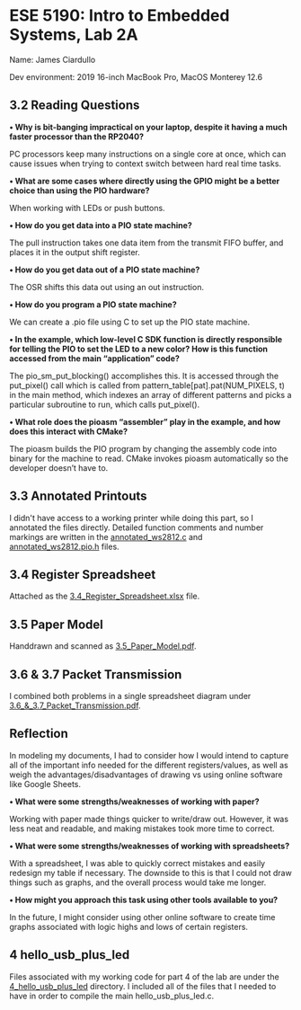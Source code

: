 # ESE 5190: Intro to Embedded Systems, Lab 2A

Name: James Ciardullo

Dev environment: 2019 16-inch MacBook Pro, MacOS Monterey 12.6

## 3.2 Reading Questions

**• Why is bit-banging impractical on your laptop, despite it having a
much faster processor than the RP2040?**

PC processors keep many instructions on a single core at once, which can cause issues when trying to context switch between hard real time tasks.

**• What are some cases where directly using the GPIO might be a
better choice than using the PIO hardware?**

When working with LEDs or push buttons.

**• How do you get data into a PIO state machine?**

The pull instruction takes one data item from the transmit FIFO buffer, and places it in the output shift register.

**• How do you get data out of a PIO state machine?**

The OSR shifts this data out using an out instruction.

**• How do you program a PIO state machine?**

We can create a .pio file using C to set up the PIO state machine.

**• In the example, which low-level C SDK function is directly
responsible for telling the PIO to set the LED to a new color? How
is this function accessed from the main “application” code?**

The pio\_sm\_put\_blocking() accomplishes this. It is accessed through the put\_pixel() call which is called from pattern\_table[pat].pat(NUM\_PIXELS, t) in the main method, which indexes an array of different patterns and picks a particular subroutine to run, which calls put\_pixel().

**• What role does the pioasm “assembler” play in the example, and
how does this interact with CMake?**

The pioasm builds the PIO program by changing the assembly code into binary for the machine to read. CMake invokes pioasm automatically so the developer doesn’t have to.

## 3.3 Annotated Printouts
I didn't have access to a working printer while doing this part, so I annotated the files directly. Detailed function comments and number markings are written in the [annotated\_ws2812.c](https://github.com/jciardullo/ese5190-2022-lab2-into-the-void-star/blob/main/annotated_ws2812.c) and [annotated\_ws2812.pio.h](https://github.com/jciardullo/ese5190-2022-lab2-into-the-void-star/blob/main/annotated_ws2812.pio.h) files.

## 3.4 Register Spreadsheet
Attached as the [3.4\_Register\_Spreadsheet.xlsx](https://github.com/jciardullo/ese5190-2022-lab2-into-the-void-star/blob/main/3.4_Register_Spreadsheet.xlsx) file.

## 3.5 Paper Model
Handdrawn and scanned as [3.5\_Paper\_Model.pdf](https://github.com/jciardullo/ese5190-2022-lab2-into-the-void-star/blob/main/3.5_Paper_Model.pdf).

## 3.6 & 3.7 Packet Transmission
I combined both problems in a single spreadsheet diagram under [3.6\_&\_3.7\_Packet\_Transmission.pdf](https://github.com/jciardullo/ese5190-2022-lab2-into-the-void-star/blob/main/3.6_%26_3.7_Packet_Transmission.pdf).

## Reflection

In modeling my documents, I had to consider how I would intend to capture all of the important info needed for the different registers/values, as well as weigh the advantages/disadvantages of drawing vs using online software like Google Sheets.

**• What were some strengths/weaknesses of working with paper?**

Working with paper made things quicker to write/draw out. However, it was less neat and readable, and making mistakes took more time to correct.

**• What were some strengths/weaknesses of working with spreadsheets?** 

With a spreadsheet, I was able to quickly correct mistakes and easily redesign my table if necessary. The downside to this is that I could not draw things such as graphs, and the overall process would take me longer.

**• How might you approach this task using other tools available to you?**

In the future, I might consider using other online software to create time graphs associated with logic highs and lows of certain registers.

## 4 hello\_usb\_plus\_led
Files associated with my working code for part 4 of the lab are under the [4\_hello\_usb\_plus\_led](https://github.com/jciardullo/ese5190-2022-lab2-into-the-void-star/tree/main/4_hello_usb_plus_led) directory. I included all of the files that I needed to have in order to compile the main hello\_usb\_plus\_led.c.